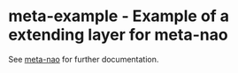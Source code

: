 # meta-example - Example of a extending layer for meta-nao

See [meta-nao](https://github.com/HULKs/meta-nao) for further documentation.

